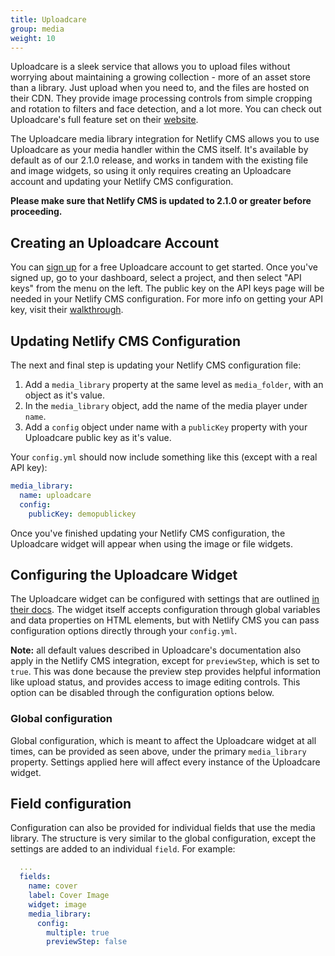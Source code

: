```yaml
---
title: Uploadcare
group: media
weight: 10
---
```

Uploadcare is a sleek service that allows you to upload files without worrying about maintaining a growing collection - more of an asset store than a library. Just upload when you need
to, and the files are hosted on their CDN. They provide image processing controls from simple
cropping and rotation to filters and face detection, and a lot more. You can check out Uploadcare's
full feature set on their [website](https://uploadcare.com/).

The Uploadcare media library integration for Netlify CMS allows you to use Uploadcare as your media handler within the CMS itself. It's available by default
as of our 2.1.0 release, and works in tandem with the existing file and image widgets, so using it
only requires creating an Uploadcare account and updating your Netlify CMS configuration.

**Please make sure that Netlify CMS is updated to 2.1.0 or greater before proceeding.**

## Creating an Uploadcare Account

You can [sign up](https://uploadcare.com/accounts/signup/) for a free Uploadcare account to get
started. Once you've signed up, go to your dashboard, select a project, and then select "API keys"
from the menu on the left. The public key on the API keys page will be needed in your Netlify CMS
configuration. For more info on getting your API key, visit their
[walkthrough](https://uploadcare.com/docs/keys/).

## Updating Netlify CMS Configuration

The next and final step is updating your Netlify CMS configuration file:

1. Add a `media_library` property at the same level as `media_folder`, with an object as it's value.
2. In the `media_library` object, add the name of the media player under `name`.
3. Add a `config` object under name with a `publicKey` property with your Uploadcare public key as
   it's value.

Your `config.yml` should now include something like this (except with a real API key):

```yaml
media_library:
  name: uploadcare
  config:
    publicKey: demopublickey
```

Once you've finished updating your Netlify CMS configuration, the Uploadcare widget will appear when
using the image or file widgets.

## Configuring the Uploadcare Widget

The Uploadcare widget can be configured with settings that are outlined [in their
docs](https://uploadcare.com/docs/file_uploads/widget/options/). The widget itself accepts configuration
through global variables and data properties on HTML elements, but with Netlify CMS you can pass
configuration options directly through your `config.yml`.

**Note:** all default values described in Uploadcare's documentation also apply in the Netlify CMS
integration, except for `previewStep`, which is set to `true`. This was done because the preview
step provides helpful information like upload status, and provides access to image editing controls.
This option can be disabled through the configuration options below.

### Global configuration

Global configuration, which is meant to affect the Uploadcare widget at all times, can be provided
as seen above, under the primary `media_library` property. Settings applied here will affect every
instance of the Uploadcare widget.

## Field configuration

Configuration can also be provided for individual fields that use the media library. The structure
is very similar to the global configuration, except the settings are added to an individual `field`.
For example:

```yaml
  ...
  fields:
    name: cover
    label: Cover Image
    widget: image
    media_library:
      config:
        multiple: true
        previewStep: false
```
